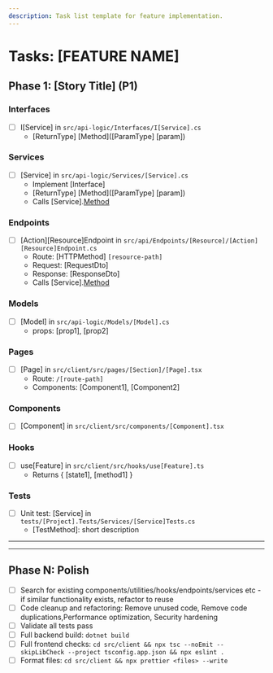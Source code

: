 ```yaml
---
description: Task list template for feature implementation.
---
```


# Tasks: [FEATURE NAME]

<!--
  ============================================================================
  IMPORTANT: The tasks below are SAMPLE TASKS for illustration purposes only.

  You MUST replace these with actual tasks based on:
  - User stories from spec.md (with their priorities P1, P2, P3...)
  - Delete component sections (Models, DTOs, etc.) that aren't needed for a story

  Tasks MUST be organized by user story so each story can be:
  - Implemented independently
  - Tested independently

  DO NOT keep these sample tasks in the generated tasks.md file.
  ============================================================================
!-->

## Phase 1: [Story Title] (P1)

<!-- DELETE sections below that aren't needed for this story -->

### Interfaces

- [ ] I[Service] in `src/api-logic/Interfaces/I[Service].cs`
  - [ReturnType] [Method]([ParamType] [param]) <!-- repeat as needed -->

### Services

- [ ] [Service] in `src/api-logic/Services/[Service].cs`
  - Implement [Interface] <!-- if applicable -->
  - [ReturnType] [Method]([ParamType] [param]) <!-- repeat as needed -->
  - Calls [Service].[Method]([param]) <!-- if applicable, repeat as needed -->

### Endpoints

- [ ] [Action][Resource]Endpoint in `src/api/Endpoints/[Resource]/[Action][Resource]Endpoint.cs`
  - Route: [HTTPMethod] `[resource-path]`
  - Request: [RequestDto] <!-- if no DTO - replace RequestDto with request properties -->
  - Response: [ResponseDto] <!-- if no DTO - replace ResponseDto with response properties -->
  - Calls [Service].[Method]([param]) <!-- if applicable, repeat as needed -->

### Models

- [ ] [Model] in `src/api-logic/Models/[Model].cs`
  - props: [prop1], [prop2]

### Pages

- [ ] [Page] in `src/client/src/pages/[Section]/[Page].tsx`
  - Route: `/[route-path]`
  - Components: [Component1], [Component2]

### Components

- [ ] [Component] in `src/client/src/components/[Component].tsx`

### Hooks

- [ ] use[Feature] in `src/client/src/hooks/use[Feature].ts`
  - Returns { [state1], [method1] }

### Tests

- [ ] Unit test: [Service] in `tests/[Project].Tests/Services/[Service]Tests.cs`
  - [TestMethod]: short description <!-- repeat as needed -->

---

<!-- Copy phase template above to add more user stories -->

---

## Phase N: Polish

- [ ] Search for existing components/utilities/hooks/endpoints/services etc - if similar functionality exists, refactor to reuse
- [ ] Code cleanup and refactoring: Remove unused code, Remove code duplications,Performance optimization, Security hardening
- [ ] Validate all tests pass
- [ ] Full backend build: `dotnet build`
- [ ] Full frontend checks: `cd src/client && npx tsc --noEmit --skipLibCheck --project tsconfig.app.json && npx eslint .`
- [ ] Format files: `cd src/client && npx prettier <files> --write`